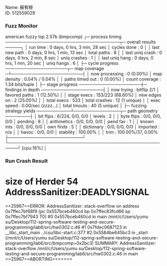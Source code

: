 
Name: 蘇宥穆    
ID: 512559029

### Fuzz Monitor

 american fuzzy lop 2.57b (bmpcomp)
┌─ process timing ─────────────────────────────────────┬─ overall results ─────┐
│        run time : 0 days, 0 hrs, 3 min, 28 sec       │  cycles done : 0      │
│   last new path : 0 days, 0 hrs, 1 min, 13 sec       │  total paths : 8      │
│ last uniq crash : 0 days, 0 hrs, 2 min, 8 sec        │ uniq crashes : 1      │
│  last uniq hang : 0 days, 0 hrs, 1 min, 20 sec       │   uniq hangs : 6      │
├─ cycle progress ────────────────────┬─ map coverage ─┴───────────────────────┤
│  now processing : 0 (0.00%)         │    map density : 0.04% / 0.04%         │
│ paths timed out : 0 (0.00%)         │ count coverage : 1.34 bits/tuple       │
├─ stage progress ────────────────────┼─ findings in depth ────────────────────┤
│  now trying : bitflip 2/1           │ favored paths : 1 (12.50%)             │
│ stage execs : 153/223 (68.60%)      │  new edges on : 2 (25.00%)             │
│ total execs : 533                   │ total crashes : 12 (1 unique)          │
│  exec speed : 0.00/sec (zzzz...)    │  total tmouts : 40 (5 unique)          │
├─ fuzzing strategy yields ───────────┴───────────────┬─ path geometry ────────┤
│   bit flips : 6/224, 0/0, 0/0                       │    levels : 2          │
│  byte flips : 0/0, 0/0, 0/0                         │   pending : 8          │
│ arithmetics : 0/0, 0/0, 0/0                         │  pend fav : 1          │
│  known ints : 0/0, 0/0, 0/0                         │ own finds : 5          │
│  dictionary : 0/0, 0/0, 0/0                         │  imported : n/a        │
│       havoc : 0/0, 0/0                              │ stability : 100.00%    │
│        trim : 100.00%/37, 0.00%                     ├────────────────────────┘
└─────────────────────────────────────────────────────┘             [cpu:16%]  │

### Run Crash Result

size of Herder 54
AddressSanitizer:DEADLYSIGNAL
=================================================================
==25967==ERROR: AddressSanitizer: stack-overflow on address 0x7ffec7bf68f9 (pc 0x557bceb460cd bp 0x7ffec83fcd66 sp 0x7ffec7bf7943 T0)
    #0 0x557bceb460cd in main /mnt/c/Users/yumu su/Desktop/112-spring-software-testing-and-secure-programming/lab6/src/hw0302.c:46
    #1 0x7fdec0687123 in __libc_start_main ../csu/libc-start.c:377
    #2 0x5584be645bc3 in _start (/mnt/c/Users/yumu su/Desktop/112-spring-software-testing-and-secure-programming/lab6/src/bmpcomp+0x2bc3)
SUMMARY: AddressSanitizer: stack-overflow /mnt/c/Users/yumu su/Desktop/112-spring-software-testing-and-secure-programming/lab6/src/hw0302.c:46 in main
==25967==ABORTING=======
